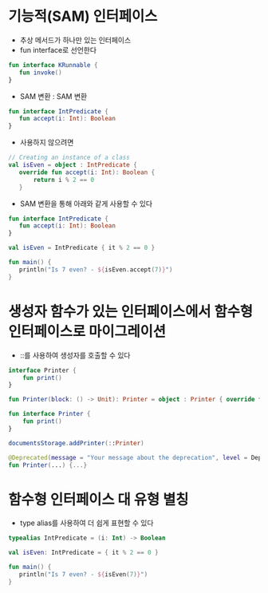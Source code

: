 # 기능적(SAM) 인터페이스
- 추상 메서드가 하나만 있는 인터페이스
- fun interface로 선언한다
```kotlin
fun interface KRunnable {
   fun invoke()
}
```
- SAM 변환 : SAM 변환
```kotlin
fun interface IntPredicate {
   fun accept(i: Int): Boolean
}
```
- 사용하지 않으려면
```kotlin
// Creating an instance of a class
val isEven = object : IntPredicate {
   override fun accept(i: Int): Boolean {
       return i % 2 == 0
   }
```
- SAM 변환을 통해 아래와 같게 사용할 수 있다
```kotlin
fun interface IntPredicate {
   fun accept(i: Int): Boolean
}

val isEven = IntPredicate { it % 2 == 0 }

fun main() {
   println("Is 7 even? - ${isEven.accept(7)}")
}
```

# 생성자 함수가 있는 인터페이스에서 함수형 인터페이스로 마이그레이션
- ::를 사용하여 생성자를 호출할 수 있다
```kotlin
interface Printer {
    fun print()
}

fun Printer(block: () -> Unit): Printer = object : Printer { override fun print() = block() }

fun interface Printer {
    fun print()
}

documentsStorage.addPrinter(::Printer)

@Deprecated(message = "Your message about the deprecation", level = DeprecationLevel.HIDDEN)
fun Printer(...) {...}
```

# 함수형 인터페이스 대 유형 별칭
- type alias를 사용하여 더 쉽게 표현할 수 있다
```kotlin
typealias IntPredicate = (i: Int) -> Boolean

val isEven: IntPredicate = { it % 2 == 0 }

fun main() {
   println("Is 7 even? - ${isEven(7)}")
}
```